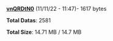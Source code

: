 [**vnQRDtN0**](/data/vnQRDtN0.txt) (11/11/22 - 11:47)- 1617 bytes

**Total Datas**: 2581

**Total Size**: 14.71 MB / 14.7 MB